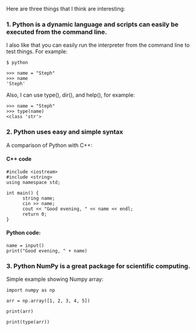 Here are three things that I think are interesting:

### 1. Python is a dynamic language and scripts can easily be executed from the command line. 

I also like that you can easily run the interpreter from the command line to test things. For example:

```
$ python

>>> name = "Steph"
>>> name
'Steph'
```

Also, I can use type(), dir(), and help(), for example:

```
>>> name = "Steph"
>>> type(name)
<class 'str'>
```

###  2. Python uses easy and simple syntax 
A comparison of Python with C++:

#### C++ code 
```
#include <iostream>
#include <string>
using namespace std;

int main() {
      string name;
      cin >> name;
      cout << "Good evening, " << name << endl;
      return 0;
}
```
#### Python code:
```
name = input()
print("Good evening, " + name)
```

### 3. Python NumPy is a great package for scientific computing.

Simple example showing Numpy array:

```
import numpy as np

arr = np.array([1, 2, 3, 4, 5])

print(arr)

print(type(arr))
```

